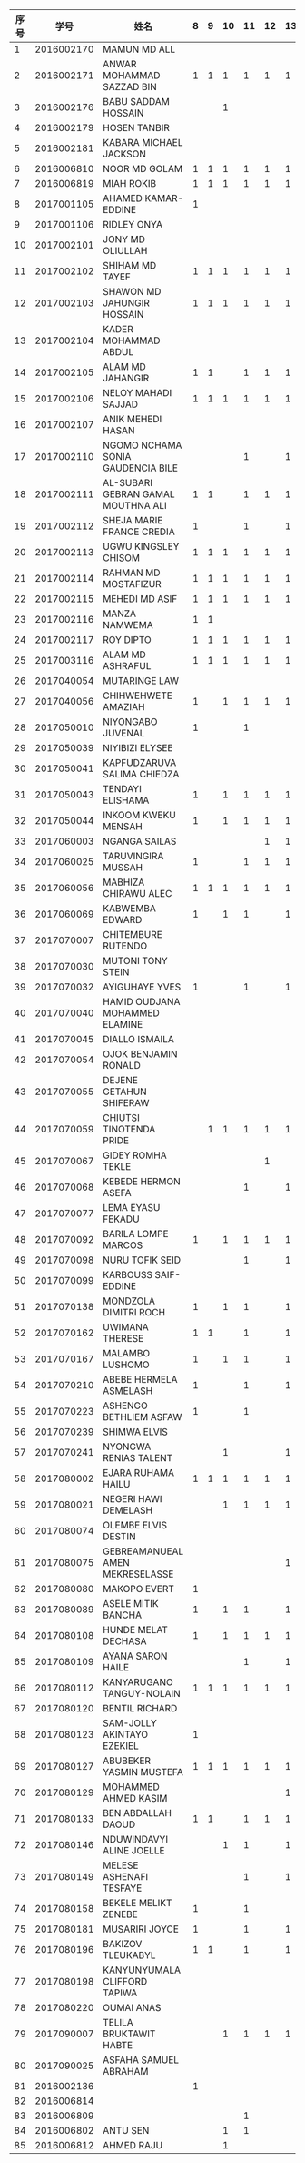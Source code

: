 

| 序号 | 学号       | 姓名                               | 8    | 9    | 10   | 11   | 12   | 13   | 14   | 15   | 16   |
| ---- | ---------- | ---------------------------------- | ---- | ---- | ---- | ---- | ---- | ---- | ---- | ---- | ---- |
| 1    | 2016002170 | MAMUN MD ALL                       |      |      |      |      |      |      |      |      |      |
| 2    | 2016002171 | ANWAR MOHAMMAD SAZZAD BIN          | 1    | 1 | 1 | 1 | 1 | 1 |      |      |      |
| 3    | 2016002176 | BABU SADDAM HOSSAIN                |      |      | 1 |      |      |      |      |      |      |
| 4    | 2016002179 | HOSEN TANBIR                       |      |      |      |      |      |      |      |      |      |
| 5    | 2016002181 | KABARA MICHAEL JACKSON             |      |      |      |      |      |      |      |      |      |
| 6    | 2016006810 | NOOR MD GOLAM                      | 1    | 1 | 1 | 1 | 1 | 1 |      |      |      |
| 7    | 2016006819 | MIAH ROKIB                         | 1    | 1 | 1 | 1 | 1 | 1 |      |      |      |
| 8    | 2017001105 | AHAMED KAMAR-EDDINE                | 1 |      |      |      |      |      |      |      |      |
| 9    | 2017001106 | RIDLEY ONYA                        |      |      |      |      |      |      |      |      |      |
| 10   | 2017002101 | JONY MD OLIULLAH                   |      |      |      |      |      |      |      |      |      |
| 11   | 2017002102 | SHIHAM MD TAYEF                    | 1    | 1 | 1 | 1 | 1 | 1 |      |      |      |
| 12   | 2017002103 | SHAWON MD JAHUNGIR HOSSAIN         | 1     | 1 | 1 | 1 | 1 | 1 |      |      |      |
| 13   | 2017002104 | KADER MOHAMMAD ABDUL               |      |      |      |      |      |      |      |      |      |
| 14   | 2017002105 | ALAM MD JAHANGIR                   | 1     | 1     |      | 1 | 1 | 1 |      |      |      |
| 15   | 2017002106 | NELOY MAHADI SAJJAD                | 1    |   1   |   1   | 1 | 1 | 1 |      |      |      |
| 16   | 2017002107 | ANIK MEHEDI HASAN                  |      |      |      |      |      |      |      |      |      |
| 17   | 2017002110 | NGOMO NCHAMA SONIA GAUDENCIA BILE  |      |      |      | 1 |      | 1 |      |      |      |
| 18   | 2017002111 | AL-SUBARI GEBRAN GAMAL MOUTHNA ALI | 1 | 1 |      | 1 | 1 | 1 |      |      |      |
| 19   | 2017002112 | SHEJA MARIE FRANCE CREDIA          | 1 |      |      | 1 |      | 1 |      |      |      |
| 20   | 2017002113 | UGWU KINGSLEY CHISOM               | 1 | 1 | 1 | 1 | 1 | 1 |      |      |      |
| 21   | 2017002114 | RAHMAN MD MOSTAFIZUR               | 1    | 1 | 1 | 1 | 1 | 1 |      |      |      |
| 22   | 2017002115 | MEHEDI MD ASIF                     | 1    | 1 | 1 | 1 | 1 | 1 |      |      |      |
| 23   | 2017002116 | MANZA NAMWEMA                      | 1    | 1 |      |      |      |      |      |      |      |
| 24   | 2017002117 | ROY DIPTO                          | 1    | 1 | 1 | 1 | 1 | 1 |      |      |      |
| 25   | 2017003116 | ALAM MD ASHRAFUL                   | 1    |  1    | 1 | 1 | 1 | 1 |      |      |      |
| 26   | 2017040054 | MUTARINGE LAW                      |      |      |      |      |      |      |      |      |      |
| 27   | 2017040056 | CHIHWEHWETE AMAZIAH                | 1 |      | 1 | 1 | 1 | 1 |      |      |      |
| 28   | 2017050010 | NIYONGABO JUVENAL                  | 1    |      |      | 1 |      |      |      |      |      |
| 29   | 2017050039 | NIYIBIZI ELYSEE                    |      |      |      |      |      |      |      |      |      |
| 30   | 2017050041 | KAPFUDZARUVA SALIMA CHIEDZA        |      |      |      |      |      |      |      |      |      |
| 31   | 2017050043 | TENDAYI ELISHAMA                   | 1 |      | 1 | 1 | 1 | 1 |      |      |      |
| 32   | 2017050044 | INKOOM KWEKU MENSAH                | 1 |      | 1 | 1 | 1 | 1 |      |      |      |
| 33   | 2017060003 | NGANGA SAILAS                      |      |      |      |      | 1 | 1 |      |      |      |
| 34   | 2017060025 | TARUVINGIRA MUSSAH                 | 1 |      |      | 1 | 1 | 1 |      |      |      |
| 35   | 2017060056 | MABHIZA CHIRAWU ALEC               | 1    | 1 | 1 | 1 | 1 | 1 |      |      |      |
| 36   | 2017060069 | KABWEMBA EDWARD                    | 1 |      | 1 | 1 |      | 1 |      |      |      |
| 37   | 2017070007 | CHITEMBURE RUTENDO                 |      |      |      |      |      |      |      |      |      |
| 38   | 2017070030 | MUTONI TONY STEIN                  |      |      |      |      |      |      |      |      |      |
| 39   | 2017070032 | AYIGUHAYE YVES                     | 1 |      |      | 1 |      | 1 |      |      |      |
| 40   | 2017070040 | HAMID OUDJANA MOHAMMED ELAMINE     |      |      |      |      |      |      |      |      |      |
| 41   | 2017070045 | DIALLO ISMAILA                     |      |      |      |      |      |      |      |      |      |
| 42   | 2017070054 | OJOK BENJAMIN RONALD               |      |      |      |      |      |      |      |      |      |
| 43   | 2017070055 | DEJENE GETAHUN SHIFERAW            |      |      |      |      |      |      |      |      |      |
| 44   | 2017070059 | CHIUTSI TINOTENDA PRIDE            |      | 1     | 1 | 1 | 1 | 1 |      |      |      |
| 45   | 2017070067 | GIDEY ROMHA TEKLE                  |      |      |      |      | 1 |  |      |      |      |
| 46   | 2017070068 | KEBEDE HERMON ASEFA                |      |      |      | 1 |      | 1 |      |      |      |
| 47   | 2017070077 | LEMA EYASU FEKADU                  |      |      |      |      |      |      |      |      |      |
| 48   | 2017070092 | BARILA LOMPE MARCOS                | 1 |      | 1 | 1 | 1 | 1 |      |      |      |
| 49   | 2017070098 | NURU TOFIK SEID                    |      |      |      | 1 |      | 1 |      |      |      |
| 50   | 2017070099 | KARBOUSS SAIF-EDDINE               |      |      |      |      |      |      |      |      |      |
| 51   | 2017070138 | MONDZOLA DIMITRI ROCH              | 1 |      | 1 | 1 |      | 1 |      |      |      |
| 52   | 2017070162 | UWIMANA THERESE                    | 1 | 1     |      | 1 |      | 1 |      |      |      |
| 53   | 2017070167 | MALAMBO LUSHOMO                    | 1 |      | 1 | 1 |      | 1 |      |      |      |
| 54   | 2017070210 | ABEBE HERMELA ASMELASH             | 1 |      |      | 1 |      | 1 |      |      |      |
| 55   | 2017070223 | ASHENGO BETHLIEM ASFAW             | 1 |      |      | 1 |      |  |      |      |      |
| 56   | 2017070239 | SHIMWA ELVIS                       |      |      |      |      |      |      |      |      |      |
| 57   | 2017070241 | NYONGWA RENIAS TALENT              |      |      | 1 |      |      | 1 |      |      |      |
| 58   | 2017080002 | EJARA RUHAMA HAILU                 | 1    | 1     | 1 | 1 | 1 | 1 |      |      |      |
| 59   | 2017080021 | NEGERI HAWI DEMELASH               |      |      | 1 | 1 | 1 | 1 |      |      |      |
| 60   | 2017080074 | OLEMBE ELVIS DESTIN                |      |      |      |      |      |      |      |      |      |
| 61   | 2017080075 | GEBREAMANUEAL AMEN MEKRESELASSE    |      |      |      |      |      | 1 |      |      |      |
| 62   | 2017080080 | MAKOPO EVERT                       | 1 |      |      |      |      |      |      |      |      |
| 63   | 2017080089 | ASELE MITIK BANCHA                 | 1 |      | 1 | 1 |      | 1 |      |      |      |
| 64   | 2017080108 | HUNDE MELAT DECHASA                | 1 |      | 1 | 1 | 1 | 1 |      |      |      |
| 65   | 2017080109 | AYANA SARON HAILE                  |      |      |      | 1 |      | 1 |      |      |      |
| 66   | 2017080112 | KANYARUGANO TANGUY-NOLAIN          | 1 | 1     | 1 | 1 | 1 | 1 |      |      |      |
| 67   | 2017080120 | BENTIL RICHARD                     |      |      |      |      |      |      |      |      |      |
| 68   | 2017080123 | SAM-JOLLY AKINTAYO EZEKIEL         | 1 |      |      |      |      |      |      |      |      |
| 69   | 2017080127 | ABUBEKER YASMIN MUSTEFA            | 1    | 1 | 1 | 1 | 1 | 1 |      |      |      |
| 70   | 2017080129 | MOHAMMED AHMED KASIM               |      |      |      |      |      | 1 |      |      |      |
| 71   | 2017080133 | BEN ABDALLAH DAOUD                 | 1 |  1    |      | 1 | 1 | 1 |      |      |      |
| 72   | 2017080146 | NDUWINDAVYI ALINE JOELLE           |      |      | 1 | 1 |      | 1 |      |      |      |
| 73   | 2017080149 | MELESE ASHENAFI TESFAYE            |      |      |      | 1 |      | 1 |      |      |      |
| 74   | 2017080158 | BEKELE MELIKT ZENEBE               | 1 |      |      | 1 |      |      |      |      |      |
| 75   | 2017080181 | MUSARIRI JOYCE                     | 1 |      |      | 1 |      | 1 |      |      |      |
| 76   | 2017080196 | BAKIZOV TLEUKABYL                  | 1    | 1 |      | 1 |      | 1 |      |      |      |
| 77   | 2017080198 | KANYUNYUMALA CLIFFORD TAPIWA       |      |      |      |      |      |      |      |      |      |
| 78   | 2017080220 | OUMAI ANAS                         |      |      |      |      |      |      |      |      |      |
| 79   | 2017090007 | TELILA BRUKTAWIT HABTE             |      |      | 1 | 1 | 1 | 1 |      |      |      |
| 80   | 2017090025 | ASFAHA SAMUEL ABRAHAM              |      |      |      |      |      |      |      |      |      |
| 81 | 2016002136 |  | 1 | | | | | | | | |
| 82 | 2016006814 |  |  | | | | | | | | |
| 83 | 2016006809 |                                    |      |      |      | 1 | | | | | |
| 84 | 2016006802 | ANTU SEN | |  | 1 | 1 | | | | | |
| 85 | 2016006812 | AHMED RAJU | |  | 1 | | | | | | |
